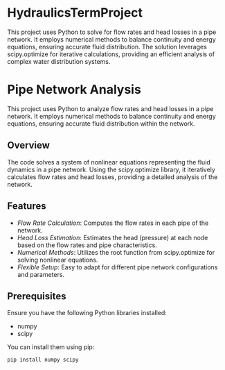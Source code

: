 # HydraulicsTermProject
This project uses Python to solve for flow rates and head losses in a pipe network. It employs numerical methods to balance continuity and energy equations, ensuring accurate fluid distribution. The solution leverages scipy.optimize for iterative calculations, providing an efficient analysis of complex water distribution systems.


# Pipe Network Analysis

This project uses Python to analyze flow rates and head losses in a pipe network. It employs numerical methods to balance continuity and energy equations, ensuring accurate fluid distribution within the network.

## Overview

The code solves a system of nonlinear equations representing the fluid dynamics in a pipe network. Using the scipy.optimize library, it iteratively calculates flow rates and head losses, providing a detailed analysis of the network.

## Features

- *Flow Rate Calculation*: Computes the flow rates in each pipe of the network.
- *Head Loss Estimation*: Estimates the head (pressure) at each node based on the flow rates and pipe characteristics.
- *Numerical Methods*: Utilizes the root function from scipy.optimize for solving nonlinear equations.
- *Flexible Setup*: Easy to adapt for different pipe network configurations and parameters.

## Prerequisites

Ensure you have the following Python libraries installed:

- numpy
- scipy

You can install them using pip:
```bash
pip install numpy scipy
